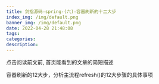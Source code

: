 ```yaml
---
title: 剑指源码-spring-(六)-容器刷新的十二大步
index_img: /img/default.png
banner_img: /img/default.png
date: 2022-04-28 21:48:08
tags:
categories:
description:
---
```


点击阅读前文前, 首页能看到的文章的简短描述

容器刷新的12大步，分析主流程refresh()的12大步骤的具体事项

<!-- more -->

